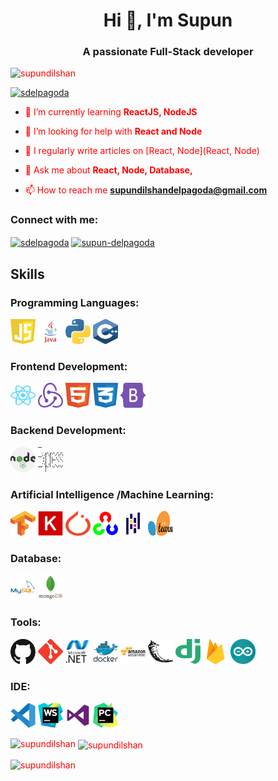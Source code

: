 <style>
p{color:red;}
    
</style>
<h1 align="center">Hi 👋, I'm Supun</h1>
<h3 align="center">A passionate Full-Stack developer</h3>

<p align="left"> <img src="https://komarev.com/ghpvc/?username=supundilshan&label=Profile%20views&color=0e75b6&style=flat" alt="supundilshan" /> </p>

<p align="left"> <a href="https://twitter.com/sdelpagoda" target="blank"><img src="https://img.shields.io/twitter/follow/sdelpagoda?logo=twitter&style=for-the-badge" alt="sdelpagoda" /></a> </p>

- 🌱 I’m currently learning **ReactJS, NodeJS**

- 🤝 I’m looking for help with **React and Node**

- 📝 I regularly write articles on [React, Node](React, Node)

- 💬 Ask me about **React, Node, Database,**

- 📫 How to reach me **supundilshandelpagoda@gmail.com**

<h3 align="left">Connect with me:</h3>
<p align="left">
<a href="https://twitter.com/sdelpagoda" target="blank"><img align="center" src="https://raw.githubusercontent.com/rahuldkjain/github-profile-readme-generator/master/src/images/icons/Social/twitter.svg" alt="sdelpagoda" height="30" width="40" /></a>
<a href="https://linkedin.com/in/supun-delpagoda" target="blank"><img align="center" src="https://raw.githubusercontent.com/rahuldkjain/github-profile-readme-generator/master/src/images/icons/Social/linked-in-alt.svg" alt="supun-delpagoda" height="30" width="40" /></a>
</p>

<h2> Skills </h2>
<h3 align="left">Programming Languages:</h3>

<p align="left">
    <img src="Images/Languages/javascript.svg" alt="javascript" width="40" height="40" />
    <img src="Images/Languages/java.svg" alt="java" width="40" height="40" />
    <img src="Images/Languages/python.svg" alt="python" width="40" height="40" />
    <img src="Images/Languages/cplus.svg" alt="cplus" width="40" height="40" />
</p>

<h3 align="left">Frontend Development:</h3>

<p align="left">
    <img src="Images/FrontEnd/react.svg" alt="react" width="40" height="40" />
    <img src="Images/FrontEnd/redux.svg" alt="redux" width="40" height="40" />
    <img src="Images/FrontEnd/html.svg" alt="html" width="40" height="40" />
    <img src="Images/FrontEnd/css.svg" alt="css" width="40" height="40" />
    <img src="Images/FrontEnd/bootstrap.svg" alt="bootstrap" width="40" height="40" />
</p>

<h3 align="left">Backend Development:</h3>

<p align="left">
    <img src="Images/BackEnd/nodejs.svg" alt="nodejs" width="40" height="40" />
    <img src="Images/BackEnd/express.svg" alt="express" width="40" height="40" />
</p>

<h3 align="left">Artificial Intelligence /Machine Learning:</h3>

<p align="left">
    <img src="Images/AI_ML/tensorflow.svg" alt="tensorflow" width="40" height="40" />
    <img src="Images/AI_ML/Keras.svg" alt="Keras" width="40" height="40" />
    <img src="Images/AI_ML/PyTorch.svg" alt="PyTorch" width="40" height="40" />
    <img src="Images/AI_ML/opencv.svg" alt="opencv" width="40" height="40" />
    <img src="Images/AI_ML/pandas.svg" alt="pandas" width="40" height="40" />
    <img src="Images/AI_ML/Scikit_learn.svg" alt="Scikit_learn" width="40" height="40" />
</p>

<h3 align="left">Database:</h3>

<p align="left">
    <img src="Images/Database/mysql.svg" alt="mysql" width="40" height="40" />
    <img src="Images/Database/mongodb.svg" alt="mongodb" width="40" height="40" />
</p>

<h3 align="left">Tools:</h3>

<p align="left">
    <img src="Images/Tools/github.svg" alt="github" width="40" height="40" />
    <img src="Images/Tools/git.svg" alt="git" width="40" height="40" />
    <img src="Images/Tools/dot-net.svg" alt="dot-net" width="40" height="40" />
    <img src="Images/Tools/docker.svg" alt="docker" width="40" height="40" />
    <img src="Images/Tools/AWS.svg" alt="AWS" width="40" height="40" />
    <img src="Images/Tools/flask.svg" alt="flask" width="40" height="40" />
    <img src="Images/Tools/django.svg" alt="django" width="40" height="40" />
    <img src="Images/Tools/firebase.svg" alt="firebase" width="40" height="40" />
    <img src="Images/Tools/arduino.svg" alt="arduino" width="40" height="40" />
</p>

<h3 align="left">IDE:</h3>

<p align="left">
    <img src="Images/IDE/visual-studio-code.svg" alt="visual-studio-code" width="40" height="40" />
    <img src="Images/IDE/webstorm.svg" alt="webstorm" width="40" height="40" />
    <img src="Images/IDE/visual-studio.svg" alt="visual-studio" width="40" height="40" />
    <img src="Images/IDE/PyCharm.svg" alt="PyCharm" width="40" height="40" />
</p>

<p><img align="left" src="https://github-readme-stats.vercel.app/api/top-langs?username=supundilshan&show_icons=true&locale=en&layout=compact" alt="supundilshan" /></p>

<p>&nbsp;<img align="center" src="https://github-readme-stats.vercel.app/api?username=supundilshan&show_icons=true&locale=en" alt="supundilshan" /></p>

<p><img align="center" src="https://github-readme-streak-stats.herokuapp.com/?user=supundilshan&" alt="supundilshan" /></p>
